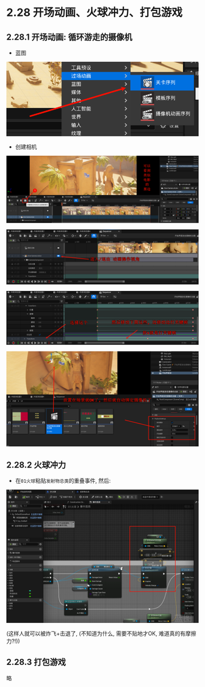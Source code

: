 # 2.28 开场动画、火球冲力、打包游戏
## 2.28.1 开场动画: 循环游走的摄像机

- 蓝图

![Clip_2024-06-17_00-09-58.png](./Clip_2024-06-17_00-09-58.png)

- 创建相机

![Clip_2024-06-17_00-11-44.png](./Clip_2024-06-17_00-11-44.png)

![Clip_2024-06-17_00-31-59.png](./Clip_2024-06-17_00-31-59.png)

![Clip_2024-06-17_00-32-51.png](./Clip_2024-06-17_00-32-51.png)

![Clip_2024-06-17_00-33-49.png](./Clip_2024-06-17_00-33-49.png)

## 2.28.2 火球冲力

- 在`01火球`粘贴`发射物总类`的重叠事件, 然后:

![Clip_2024-06-17_15-58-07.png](./Clip_2024-06-17_15-58-07.png)

(这样人就可以被炸飞+击退了, (不知道为什么, 需要不贴地才OK, 难道真的有摩擦力?!))

## 2.28.3 打包游戏
略